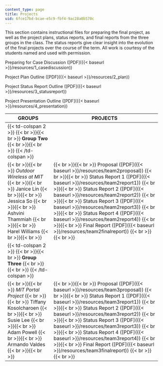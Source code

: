 ```yaml
---
content_type: page
title: Projects
uid: 6fce17bd-bcae-e5c9-fbf4-9ac28a0b570c
---
```


This section contains instructional files for preparing the final project, as well as the project plans, status reports, and final reports from the three groups in the class. The status reports give clear insight into the evolution of the final projects over the course of the term. All work is courtesy of the students named and used with permission.

Preparing for Case Discussion ([PDF]({{< baseurl >}}/resources/1_casediscussion))

Project Plan Outline ([PDF]({{< baseurl >}}/resources/2_plan))

Project Status Report Outline ([PDF]({{< baseurl >}}/resources/3_statusreport))

Project Presentation Outline ([PDF]({{< baseurl >}}/resources/4_presentation))

| GROUPS | PROJECTS |
| --- | --- |
| {{< td-colspan 2 >}} {{< br >}}{{< br >}} **Group Two** {{< br >}}{{< br >}} {{< /td-colspan >}} ||
|  {{< br >}}{{< br >}} _Outdoor Wireless at MIT_ {{< br >}}{{< br >}} Janice Lin {{< br >}}{{< br >}} Jessica So {{< br >}}{{< br >}} Ashvini Thammiah {{< br >}}{{< br >}} Harel Williams {{< br >}}{{< br >}}  |  {{< br >}}{{< br >}} Proposal ([PDF]({{< baseurl >}}/resources/team2proposal)) {{< br >}}{{< br >}} Status Report 1 ([PDF]({{< baseurl >}}/resources/team2report1)) {{< br >}}{{< br >}} Status Report 2 ([PDF]({{< baseurl >}}/resources/team2report2)) {{< br >}}{{< br >}} Status Report 3 ([PDF]({{< baseurl >}}/resources/team2report3)) {{< br >}}{{< br >}} Status Report 4 ([PDF]({{< baseurl >}}/resources/team2report4)) {{< br >}}{{< br >}} Final Report ([PDF]({{< baseurl >}}/resources/team2finalreport)) {{< br >}}{{< br >}}  |
| {{< td-colspan 2 >}} {{< br >}}{{< br >}} **Group Three** {{< br >}}{{< br >}} {{< /td-colspan >}} ||
|  {{< br >}}{{< br >}} _MIT Portal Project_ {{< br >}}{{< br >}} Tiffany Kosolcharoen {{< br >}}{{< br >}} Susie Lee {{< br >}}{{< br >}} Adam Powell {{< br >}}{{< br >}} Armando Valdes {{< br >}}{{< br >}}  |  {{< br >}}{{< br >}} Proposal ([PDF]({{< baseurl >}}/resources/team3proposal)) {{< br >}}{{< br >}} Status Report 1 ([PDF]({{< baseurl >}}/resources/team3report1)) {{< br >}}{{< br >}} Status Report 2 ([PDF]({{< baseurl >}}/resources/team3report2)) {{< br >}}{{< br >}} Status Report 3 ([PDF]({{< baseurl >}}/resources/team3report3)) {{< br >}}{{< br >}} Status Report 4 ([PDF]({{< baseurl >}}/resources/team3report4)) {{< br >}}{{< br >}} Final Report ([PDF]({{< baseurl >}}/resources/team3finalreport)) {{< br >}}{{< br >}}